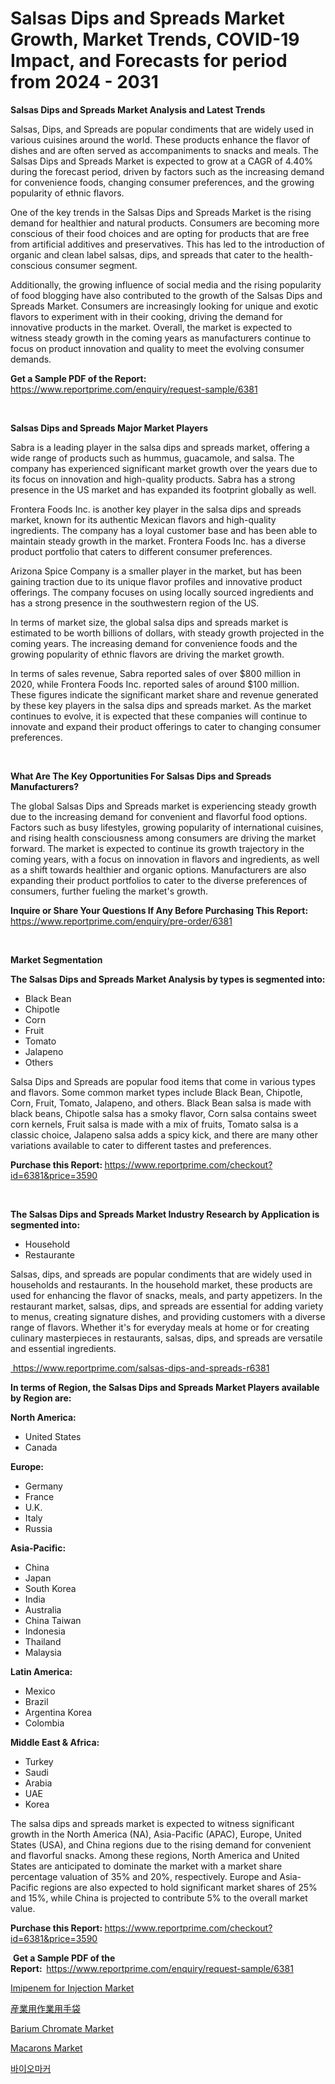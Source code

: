 <p><h1>Salsas Dips and Spreads Market Growth, Market Trends, COVID-19 Impact, and Forecasts for period from 2024 - 2031</h1></p><p><strong>Salsas Dips and Spreads Market Analysis and Latest Trends</strong></p>
<p><p>Salsas, Dips, and Spreads are popular condiments that are widely used in various cuisines around the world. These products enhance the flavor of dishes and are often served as accompaniments to snacks and meals. The Salsas Dips and Spreads Market is expected to grow at a CAGR of 4.40% during the forecast period, driven by factors such as the increasing demand for convenience foods, changing consumer preferences, and the growing popularity of ethnic flavors.</p><p>One of the key trends in the Salsas Dips and Spreads Market is the rising demand for healthier and natural products. Consumers are becoming more conscious of their food choices and are opting for products that are free from artificial additives and preservatives. This has led to the introduction of organic and clean label salsas, dips, and spreads that cater to the health-conscious consumer segment.</p><p>Additionally, the growing influence of social media and the rising popularity of food blogging have also contributed to the growth of the Salsas Dips and Spreads Market. Consumers are increasingly looking for unique and exotic flavors to experiment with in their cooking, driving the demand for innovative products in the market. Overall, the market is expected to witness steady growth in the coming years as manufacturers continue to focus on product innovation and quality to meet the evolving consumer demands.</p></p>
<p><strong>Get a Sample PDF of the Report:&nbsp;</strong> <a href="https://www.reportprime.com/enquiry/request-sample/6381">https://www.reportprime.com/enquiry/request-sample/6381</a></p>
<p>&nbsp;</p>
<p><strong>Salsas Dips and Spreads Major Market Players</strong></p>
<p><p>Sabra is a leading player in the salsa dips and spreads market, offering a wide range of products such as hummus, guacamole, and salsa. The company has experienced significant market growth over the years due to its focus on innovation and high-quality products. Sabra has a strong presence in the US market and has expanded its footprint globally as well.</p><p>Frontera Foods Inc. is another key player in the salsa dips and spreads market, known for its authentic Mexican flavors and high-quality ingredients. The company has a loyal customer base and has been able to maintain steady growth in the market. Frontera Foods Inc. has a diverse product portfolio that caters to different consumer preferences.</p><p>Arizona Spice Company is a smaller player in the market, but has been gaining traction due to its unique flavor profiles and innovative product offerings. The company focuses on using locally sourced ingredients and has a strong presence in the southwestern region of the US.</p><p>In terms of market size, the global salsa dips and spreads market is estimated to be worth billions of dollars, with steady growth projected in the coming years. The increasing demand for convenience foods and the growing popularity of ethnic flavors are driving the market growth.</p><p>In terms of sales revenue, Sabra reported sales of over $800 million in 2020, while Frontera Foods Inc. reported sales of around $100 million. These figures indicate the significant market share and revenue generated by these key players in the salsa dips and spreads market. As the market continues to evolve, it is expected that these companies will continue to innovate and expand their product offerings to cater to changing consumer preferences.</p></p>
<p>&nbsp;</p>
<p><strong>What Are The Key Opportunities For Salsas Dips and Spreads Manufacturers?</strong></p>
<p><p>The global Salsas Dips and Spreads market is experiencing steady growth due to the increasing demand for convenient and flavorful food options. Factors such as busy lifestyles, growing popularity of international cuisines, and rising health consciousness among consumers are driving the market forward. The market is expected to continue its growth trajectory in the coming years, with a focus on innovation in flavors and ingredients, as well as a shift towards healthier and organic options. Manufacturers are also expanding their product portfolios to cater to the diverse preferences of consumers, further fueling the market's growth.</p></p>
<p><strong>Inquire or Share Your Questions If Any Before Purchasing This Report:</strong> <a href="https://www.reportprime.com/enquiry/pre-order/6381">https://www.reportprime.com/enquiry/pre-order/6381</a></p>
<p>&nbsp;</p>
<p><strong>Market Segmentation</strong></p>
<p><strong>The Salsas Dips and Spreads Market Analysis by types is segmented into:</strong></p>
<p><ul><li>Black Bean</li><li>Chipotle</li><li>Corn</li><li>Fruit</li><li>Tomato</li><li>Jalapeno</li><li>Others</li></ul></p>
<p><p>Salsa Dips and Spreads are popular food items that come in various types and flavors. Some common market types include Black Bean, Chipotle, Corn, Fruit, Tomato, Jalapeno, and others. Black Bean salsa is made with black beans, Chipotle salsa has a smoky flavor, Corn salsa contains sweet corn kernels, Fruit salsa is made with a mix of fruits, Tomato salsa is a classic choice, Jalapeno salsa adds a spicy kick, and there are many other variations available to cater to different tastes and preferences.</p></p>
<p><strong>Purchase this Report:&nbsp;</strong><a href="https://www.reportprime.com/checkout?id=6381&price=3590">https://www.reportprime.com/checkout?id=6381&price=3590</a></p>
<p>&nbsp;</p>
<p><strong>The Salsas Dips and Spreads Market Industry Research by Application is segmented into:</strong></p>
<p><ul><li>Household</li><li>Restaurante</li></ul></p>
<p><p>Salsas, dips, and spreads are popular condiments that are widely used in households and restaurants. In the household market, these products are used for enhancing the flavor of snacks, meals, and party appetizers. In the restaurant market, salsas, dips, and spreads are essential for adding variety to menus, creating signature dishes, and providing customers with a diverse range of flavors. Whether it's for everyday meals at home or for creating culinary masterpieces in restaurants, salsas, dips, and spreads are versatile and essential ingredients.</p></p>
<p><a href="https://www.reportprime.com/salsas-dips-and-spreads-r6381">&nbsp;https://www.reportprime.com/salsas-dips-and-spreads-r6381</a></p>
<p><strong>In terms of Region, the Salsas Dips and Spreads Market Players available by Region are:</strong></p>
<p>
    <p> <strong> North America: </strong>
        <ul>
            <li>United States</li>
            <li>Canada</li>
        </ul>
        </p> 
    <p> <strong> Europe: </strong>
        <ul>
            <li>Germany</li>
            <li>France</li>
            <li>U.K.</li>
            <li>Italy</li>
            <li>Russia</li>
        </ul>
        </p> 
    <p> <strong> Asia-Pacific: </strong>
        <ul>
            <li>China</li>
            <li>Japan</li>
            <li>South Korea</li>
            <li>India</li>
            <li>Australia</li>
            <li>China Taiwan</li>
            <li>Indonesia</li>
            <li>Thailand</li>
            <li>Malaysia</li>
        </ul>
        </p> 
    <p> <strong> Latin America: </strong>
        <ul>
            <li>Mexico</li>
            <li>Brazil</li>
            <li>Argentina Korea</li>
            <li>Colombia</li>
        </ul>
        </p> 
    <p> <strong> Middle East & Africa: </strong>
        <ul>
            <li>Turkey</li>
            <li>Saudi</li>
            <li>Arabia</li>
            <li>UAE</li>
            <li>Korea</li>
        </ul>
    </p>
    </p>
<p><p>The salsa dips and spreads market is expected to witness significant growth in the North America (NA), Asia-Pacific (APAC), Europe, United States (USA), and China regions due to the rising demand for convenient and flavorful snacks. Among these regions, North America and United States are anticipated to dominate the market with a market share percentage valuation of 35% and 20%, respectively. Europe and Asia-Pacific regions are also expected to hold significant market shares of 25% and 15%, while China is projected to contribute 5% to the overall market value.</p></p>
<p><strong>Purchase this Report: </strong><a href="https://www.reportprime.com/checkout?id=6381&price=3590">https://www.reportprime.com/checkout?id=6381&price=3590</a></p>
<p>&nbsp;<strong>Get a Sample PDF of the Report:&nbsp;&nbsp;</strong><a href="https://www.reportprime.com/enquiry/request-sample/6381">https://www.reportprime.com/enquiry/request-sample/6381</a></p>
<p><strong></strong></p>
<p><p><a href="https://issuu.com/reportprime-2/docs/imipenem-for-injection-market-size-2030.pptx">Imipenem for Injection Market</a></p><p><a href="https://github.com/ksxzwxabcuynh011/Market-Research-Report-List-1/blob/main/814020418707.md">産業用作業用手袋</a></p><p><a href="https://issuu.com/reportprime-2/docs/barium-chromate-market-size-2030.pptx">Barium Chromate Market</a></p><p><a href="https://github.com/juancolorado15/Market-Research-Report-List-2/blob/main/macarons-market.md">Macarons Market</a></p><p><a href="https://github.com/fernandotryO5lson96765/Market-Research-Report-List-1/blob/main/993062717430.md">바이오마커</a></p></p>